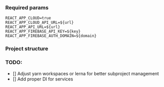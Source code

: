 ### Required params

```
REACT_APP_CLOUD=true
REACT_APP_CLOUD_API_URL=${url}
REACT_APP_API_URL=${url}
REACT_APP_FIREBASE_API_KEY=${key}
REACT_APP_FIREBASE_AUTH_DOMAIN=${domain}
```

### Project structure

### TODO:

- [] Adjust yarn workspaces or lerna for better subproject management
- [] Add proper DI for services
